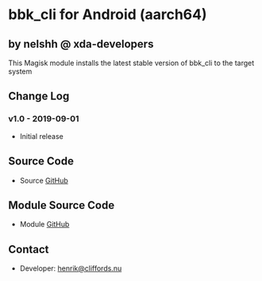 # bbk_cli for Android (aarch64)

## by nelshh @ xda-developers

This Magisk module installs the latest stable version of bbk_cli to the target system

## Change Log

### v1.0 - 2019-09-01
* Initial release

## Source Code
* Source [GitHub](https://github.com/dotse/bbk)

## Module Source Code
* Module [GitHub](https://github.com/henriknelson/bbk-magisk-module)

## Contact
* Developer: [henrik@cliffords.nu](mailto:henrik@cliffords.nu)

